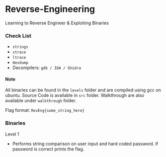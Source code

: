 # Reverse-Engineering
Learning to Reverse Engineer & Exploiting Binaries 

### Check List
- `strings`
- `strace`
- `ltrace`
- `Hexdump`
- Decompilers: `gdb / IDA / Ghidra `


#### Note  
All binaries can be found in the `levels` folder and are compiled using gcc on ubuntu. Source Code is available in `src` folder. Walkthrough are also available under `walkthrough` folder.

Flag format: `RevEng{some_string_here}`


### Binaries
Level 1
- Performs string comparison on user input and hard coded password. If password is correct prints the flag.
 
